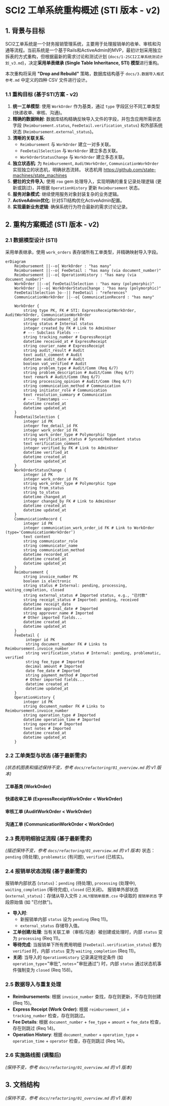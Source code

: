 # SCI2 工单系统重构概述 (STI 版本 - v2)

## 1. 背景与目标

SCI2工单系统是一个财务报销管理系统，主要用于处理报销单的收单、审核和沟通等流程。当前系统是一个基于Rails和ActiveAdmin的MVP，最初计划采用独立拆表的方式重构，但根据最新的需求讨论和测试计划 (`docs/1-2SCI2工单系统测试计划_v3.md`)，决定**采用单表继承 (Single Table Inheritance, STI) 模型**进行重构。

本次重构将采用 **"Drop and Rebuild"** 策略，数据库结构基于 `docs/3.数据导入格式参考.md` 中定义的四种 CSV 文件进行设计。

### 1.1 重构目标 (基于STI方案 - v2)

1.  **统一工单模型**: 使用 `WorkOrder` 作为基类，通过 `type` 字段区分不同工单类型 (快递收单、审核、沟通)。
2.  **精确的数据映射**: 数据库结构精确反映导入文件的字段，并包含应用所需状态字段 (`Reimbursement.status`, `FeeDetail.verification_status`) 和外部系统状态 (`Reimbursement.external_status`)。
3.  **清晰的关联关系**:
    *   `Reimbursement` 与 `WorkOrder` 建立一对多关联。
    *   `FeeDetailSelection` 与 `WorkOrder` 建立多态关联。
    *   `WorkOrderStatusChange` 与 `WorkOrder` 建立多态关联。
4.  **独立状态机**: 为 `Reimbursement`, `AuditWorkOrder`, `CommunicationWorkOrder` 实现独立的状态机，明确状态流转。 状态机用 https://github.com/state-machines/state_machines
5.  **健壮的文件导入**: 使用 `roo` gem 处理导入，实现明确的重复记录处理逻辑 (更新或跳过)，并根据 `OperationHistory` 更新 `Reimbursement` 状态。
6.  **服务对象模式**: 继续使用服务对象封装复杂的业务逻辑。
7.  **ActiveAdmin优化**: 针对STI结构优化ActiveAdmin配置。
8.  **实现最新业务逻辑**: 确保系统行为符合最新的需求讨论记录。

## 2. 重构方案概述 (STI 版本 - v2)

### 2.1 数据模型设计 (STI)

采用单表继承，使用 `work_orders` 表存储所有工单类型，并精确映射导入字段。

```mermaid
erDiagram
    Reimbursement ||--o{ WorkOrder : "has many"
    Reimbursement ||--o{ FeeDetail : "has many (via document_number)"
    Reimbursement ||--o{ OperationHistory : "has many (via document_number)"
    WorkOrder ||--o{ FeeDetailSelection : "has many (polymorphic)"
    WorkOrder ||--o{ WorkOrderStatusChange : "has many (polymorphic)"
    FeeDetailSelection }o--|| FeeDetail : "references"
    CommunicationWorkOrder ||--o{ CommunicationRecord : "has many"

    WorkOrder {
        string type PK, FK # STI: ExpressReceiptWorkOrder, AuditWorkOrder, CommunicationWorkOrder
        integer reimbursement_id FK
        string status # Internal status
        integer created_by FK # Link to AdminUser
        # --- Subclass Fields ---
        string tracking_number # ExpressReceipt
        datetime received_at # ExpressReceipt
        string courier_name # ExpressReceipt
        string audit_result # Audit
        text audit_comment # Audit
        datetime audit_date # Audit
        boolean vat_verified # Audit
        string problem_type # Audit/Comm (Req 6/7)
        string problem_description # Audit/Comm (Req 6/7)
        text remark # Audit/Comm (Req 6/7)
        string processing_opinion # Audit/Comm (Req 6/7)
        string communication_method # Communication
        string initiator_role # Communication
        text resolution_summary # Communication
        # --- Timestamps ---
        datetime created_at
        datetime updated_at
    }
    FeeDetailSelection {
        integer id PK
        integer fee_detail_id FK
        integer work_order_id FK
        string work_order_type # Polymorphic type
        string verification_status # Synced/Redundant status
        text verification_comment
        integer verified_by FK # Link to AdminUser
        datetime verified_at
        datetime created_at
        datetime updated_at
    }
    WorkOrderStatusChange {
        integer id PK
        integer work_order_id FK
        string work_order_type # Polymorphic type
        string from_status
        string to_status
        datetime changed_at
        integer changed_by FK # Link to AdminUser
        datetime created_at
        datetime updated_at
    }
    CommunicationRecord {
        integer id PK
        integer communication_work_order_id FK # Link to WorkOrder (type='CommunicationWorkOrder')
        text content
        string communicator_role
        string communicator_name
        string communication_method
        datetime recorded_at
        datetime created_at
        datetime updated_at
    }
    Reimbursement {
        string invoice_number PK
        boolean is_electronic
        string status # Internal: pending, processing, waiting_completion, closed
        string external_status # Imported status, e.g., "已付款"
        string receipt_status # Imported: pending, received
        datetime receipt_date
        datetime approval_date # Imported
        string approver_name # Imported
        # Other imported fields...
        datetime created_at
        datetime updated_at
    }
    FeeDetail {
         integer id PK
         string document_number FK # Links to Reimbursement.invoice_number
         string verification_status # Internal: pending, problematic, verified
         string fee_type # Imported
         decimal amount # Imported
         date fee_date # Imported
         string payment_method # Imported
         # Other imported fields...
         datetime created_at
         datetime updated_at
    }
    OperationHistory {
        integer id PK
        string document_number FK # Links to Reimbursement.invoice_number
        string operation_type # Imported
        datetime operation_time # Imported
        string operator # Imported
        text notes # Imported
        datetime created_at
        datetime updated_at
    }
```

### 2.2 工单类型与状态 (基于最新需求)

*(状态机图表和描述保持不变，参考 `docs/refactoring/01_overview.md` 的 v1 版本)*

#### 工单基类 (WorkOrder)
#### 快递收单工单 (ExpressReceiptWorkOrder < WorkOrder)
#### 审核工单 (AuditWorkOrder < WorkOrder)
#### 沟通工单 (CommunicationWorkOrder < WorkOrder)

### 2.3 费用明细验证流程 (基于最新需求)

*(描述保持不变，参考 `docs/refactoring/01_overview.md` 的 v1 版本)*
状态：`pending` (待处理), `problematic` (有问题), `verified` (已核实)。

### 2.4 报销单状态流程 (基于最新需求)

报销单内部状态 (`status`)：`pending` (待处理), `processing` (处理中), `waiting_completion` (等待完成), `closed` (已关闭)。
报销单外部状态 (`external_status`)：存储从导入文件 `2.HLY报销单报表.csv` 中读取的 `报销单状态` 字段原始值 (如 "已付款")。

*   **导入时**:
    *   新报销单内部 `status` 设为 `pending` (Req 11)。
    *   `external_status` 存储导入值。
*   **工单创建/处理**: 当有关联工单（审核/沟通）被创建或处理时，内部 `status` 变为 `processing` (Req 11)。
*   **等待完成**: 当报销单下所有费用明细 (`FeeDetail.verification_status`) 都为 `verified` 时，内部 `status` 变为 `waiting_completion` (Req 11)。
*   **关闭**: 当导入的 `OperationHistory` 记录满足特定条件 (如 `operation_type`="审批", `notes`="审批通过") 时，内部 `status` 通过状态机事件强制变为 `closed` (Req 158)。

### 2.5 数据导入与重复处理

*   **Reimbursements**: 根据 `invoice_number` 查找，存在则更新，不存在则创建 (Req 15)。
*   **Express Receipt (Work Order)**: 根据 `reimbursement_id` + `tracking_number` 检查，存在则跳过。
*   **Fee Details**: 根据 `document_number` + `fee_type` + `amount` + `fee_date` 检查，存在则跳过 (Req 14)。
*   **Operation History**: 根据 `document_number` + `operation_type` + `operation_time` + `operator` 检查，存在则跳过 (Req 14)。

### 2.6 实施路线图 (调整后)

*(保持不变，参考 `docs/refactoring/01_overview.md` 的 v1 版本)*

## 3. 文档结构

*(保持不变，参考 `docs/refactoring/01_overview.md` 的 v1 版本)*